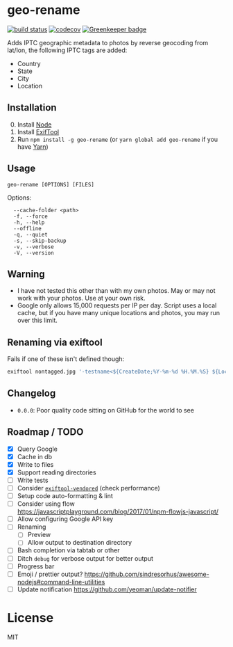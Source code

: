 # geo-rename

[![build status](https://travis-ci.org/fortes/geo-rename.svg?branch=master)](https://travis-ci.org/fortes/geo-rename/) [![codecov](https://codecov.io/gh/fortes/geo-rename/branch/master/graph/badge.svg)](https://codecov.io/gh/fortes/geo-rename) [![Greenkeeper badge](https://badges.greenkeeper.io/fortes/geo-rename.svg)](https://greenkeeper.io/)

Adds IPTC geographic metadata to photos by reverse geocoding from lat/lon, the following IPTC tags are added:

* Country
* State
* City
* Location

## Installation

0. Install [Node](https://nodejs.org/en/download/)
1. Install [ExifTool](http://www.sno.phy.queensu.ca/~phil/exiftool/)
2. Run `npm install -g geo-rename` (or `yarn global add geo-rename` if you have [Yarn](https://yarnpkg.com))

## Usage

`geo-rename [OPTIONS] [FILES]`

Options:

```
  --cache-folder <path>
  -f, --force
  -h, --help
  --offline
  -q, --quiet
  -s, --skip-backup
  -v, --verbose
  -V, --version
```

## Warning

* I have not tested this other than with my own photos. May or may not work with your photos. Use at your own risk.
* Google only allows 15,000 requests per IP per day. Script uses a local cache, but if you have many unique locations and photos, you may run over this limit.

## Renaming via exiftool

Fails if one of these isn't defined though:

```bash
exiftool nontagged.jpg '-testname<${CreateDate;%Y-%m-%d %H.%M.%S} ${Location;}-${City;}-${State;}-${Country}%-c.%le' 
```

## Changelog

* `0.0.0`: Poor quality code sitting on GitHub for the world to see

## Roadmap / TODO

- [x] Query Google
- [x] Cache in db
- [x] Write to files
- [x] Support reading directories
- [ ] Write tests
- [ ] Consider [`exiftool-vendored`](https://github.com/mceachen/exiftool-vendored.js) (check performance)
- [ ] Setup code auto-formatting & lint
- [ ] Consider using flow https://javascriptplayground.com/blog/2017/01/npm-flowjs-javascript/
- [ ] Allow configuring Google API key
- [ ] Renaming
   - [ ] Preview
   - [ ] Allow output to destination directory
- [ ] Bash completion via tabtab or other
- [ ] Ditch `debug` for verbose output for better output
- [ ] Progress bar
- [ ] Emoji / prettier output? https://github.com/sindresorhus/awesome-nodejs#command-line-utilities
- [ ] Update notification https://github.com/yeoman/update-notifier

# License

MIT
